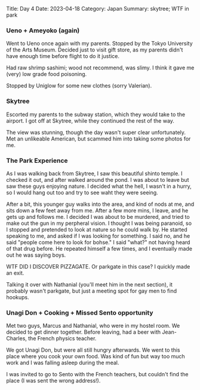Title: Day 4
Date: 2023-04-18
Category: Japan
Summary: skytree; WTF in park

### Ueno + Ameyoko (again)
Went to Ueno once again with my parents. Stopped by the Tokyo University of the Arts Museum. Decided just to visit gift store, as my parents didn't have enough time before flight to do it justice.

Had raw shrimp sashimi; wood not recommend, was slimy. I think it gave me (very) low grade food poisoning.

Stopped by Uniglow for some new clothes (sorry Valerian).

### Skytree
Escorted my parents to the subway station, which they would take to the airport. I got off at Skytree, while they continued the rest of the way.

The view was stunning, though the day wasn't super clear unfortunately. Met an unlikeable American, but scammed him into taking some photos for me.

### The Park Experience
As I was walking back from Skytree, I saw this beautiful shinto temple. I checked it out, and after walked around the pond. I was about to leave but saw these guys enjoying nature. I decided what the hell, I wasn't in a hurry, so I would hang out too and try to see waht they were seeing.

After a bit, this younger guy walks into the area, and kind of nods at me, and sits down a few feet away from me. After a few more mins, I leave, and he gets up and follows me. I decided I was about to be murdered, and tried to make out the gun in my perpheral vision. I thought I was being paranoid, so I stopped and pretended to look at nature so he could walk by. He started speaking to me, and asked if I was looking for something. I said no, and he said "people come here to look for bohse." I said "what?" not having heard of that drug before. He repeated himself a few times, and I eventually made out he was saying boys.

WTF DID I DISCOVER PIZZAGATE. Or parkgate in this case? I quickly made an exit.

Talking it over with Nathanial (you'll meet him in the next section), it probably wasn't parkgate, but just a meeting spot for gay men to find hookups.

### Unagi Don + Cooking + Missed Sento opportunity
Met two guys, Marcus and Nathanial, who were in my hostel room. We decided to get dinner together. Before leaving, had a beer with Jean-Charles, the French physics teacher.

We got Unagi Don, but were all still hungry afterwards. We went to this place where you cook your own food. Was kind of fun but way too much work and I was falling asleep during the meal.

I was invited to go to Sento with the French teachers, but couldn't find the place (I was sent the wrong address!).
